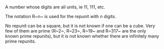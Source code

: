 A number whose digits are all units, ie 11, 111, etc.

The notation R~n~ is used for the repunit with n digits.

No repunit can be a square, but it is not known if one can be a cube.
Very few of them are prime (R~2~, R~23~, R~19~ and R~317~ are the only
known prime repunits), but it is not known whether there are infinitely
many prime repunits.
